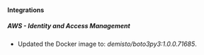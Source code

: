 #### Integrations
##### AWS - Identity and Access Management
- Updated the Docker image to: *demisto/boto3py3:1.0.0.71685*.
